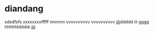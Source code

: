 diandang
========
sdsdfsfs
xxxxxxxxfffff
nnnnnn
vvvvvvvvvv
vvvvvvvvvv
jjjjddddd
iii
gggg
hhhhhbbbbb
jjjj